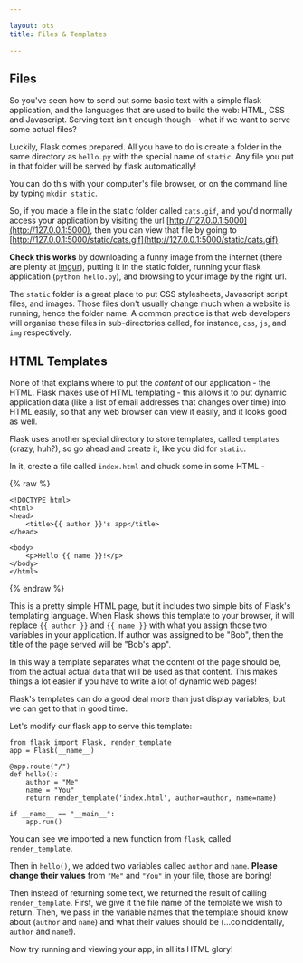 ```yaml
---

layout: ots
title: Files & Templates

---
```


## Files

So you've seen how to send out some basic text with a simple flask application, and the languages that are used to build the web: HTML, CSS and Javascript. Serving text isn't enough though - what if we want to serve some actual files?

Luckily, Flask comes prepared. All you have to do is create a folder in the same directory as `hello.py` with the special name of `static`. Any file you put in that folder will be served by flask automatically!

You can do this with your computer's file browser, or on the command line by typing `mkdir static`.

So, if you made a file in the static folder called `cats.gif`, and you'd normally access your application by visiting the url [http://127.0.0.1:5000](http://127.0.0.1:5000), then you can view that file by going to [http://127.0.0.1:5000/static/cats.gif](http://127.0.0.1:5000/static/cats.gif).

**Check this works** by downloading a funny image from the internet (there are plenty at [imgur](http://imgur.com)), putting it in the static folder, running your flask application (`python hello.py`), and browsing to your image by the right url.

The `static` folder is a great place to put CSS stylesheets, Javascript script files, and images. Those files don't usually change much when a website is running, hence the folder name. A common practice is that web developers will organise these files in sub-directories called, for instance, `css`, `js`, and `img` respectively. 

## HTML Templates

None of that explains where to put the *content* of our application - the HTML. Flask makes use of HTML templating - this allows it to put dynamic application data (like a list of email addresses that changes over time) into HTML easily, so that any web browser can view it easily, and it looks good as well.

Flask uses another special directory to store templates, called `templates` (crazy, huh?), so go ahead and create it, like you did for `static`.

In it, create a file called `index.html` and chuck some in some HTML -

{% raw %}

    <!DOCTYPE html>
    <html>
    <head>
        <title>{{ author }}'s app</title>
    </head>
    
    <body>
        <p>Hello {{ name }}!</p>
    </body>
    </html>

{% endraw %}

This is a pretty simple HTML page, but it includes two simple bits of Flask's templating language. When Flask shows this template to your browser, it will replace `{{ author }}` and `{{ name }}` with what you assign those two variables in your application. If author was assigned to be "Bob", then the title of the page served will be "Bob's app".

In this way a template separates what the content of the page should be, from the actual actual `data` that will be used as that content. This makes things a lot easier if you have to write a lot of dynamic web pages!

Flask's templates can do a good deal more than just display variables, but we can get to that in good time.

Let's modify our flask app to serve this template:

    from flask import Flask, render_template
    app = Flask(__name__)

    @app.route("/")
    def hello():
        author = "Me"
        name = "You"
        return render_template('index.html', author=author, name=name)

    if __name__ == "__main__":
        app.run()

You can see we imported a new function from `flask`, called `render_template`.

Then in `hello()`, we added two variables called `author` and `name`. **Please change their values** from `"Me"` and `"You"` in your file, those are boring!

Then instead of returning some text, we returned the result of calling `render_template`. First, we give it the file name of the template we wish to return. Then, we pass in the variable names that the template should know about (`author` and `name`) and what their values should be (...coincidentally, `author` and `name`!).

Now try running and viewing your app, in all its HTML glory!
